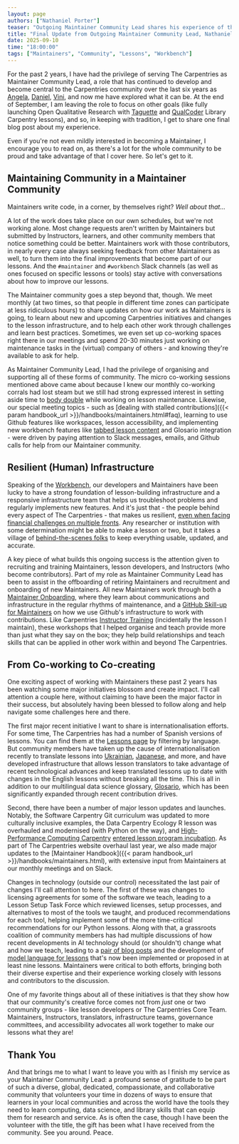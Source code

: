 ```yaml
---
layout: page
authors: ["Nathaniel Porter"]
teaser: "Outgoing Maintainer Community Lead shares his experience of the role, and achievements The Carpentries community can be proud of."
title: "Final Update from Outgoing Maintainer Community Lead, Nathaniel Porter"
date: 2025-09-10
time: "18:00:00"
tags: ["Maintainers", "Community", "Lessons", "Workbench"]
---
```


For the past 2 years, I have had the privilege of serving The Carpentries as Maintainer Community Lead, a role that has continued to develop and become central to the Carpentries community over the last six years as [Angela](
/blog/2020/07/maintainer-community-lead/), [Daniel](
/blog/2022/05/community_maintainer_update/), [Vini](/blog/2023/09/looking-for-the-next-maintainer-community-lead/), and now me have explored what it can be. At the end of September, I am leaving the role to focus on other goals (like fully launching Open Qualitative Research with [Taguette](https://librarycarpentry.github.io/lc-open-qualitative-research/) and [QualCoder](https://ndporter.github.io/open-qualitative-research-qualcoder/) Library Carpentry lessons), and so, in keeping with tradition, I get to share one final blog post about my experience. 

Even if you're not even mildly interested in becoming a Maintainer, I encourage you to read on, as there's a lot for the whole community to be proud and take advantage of that I cover here. So let's get to it.

## Maintaining Community in a Maintainer Community

Maintainers write code, in a corner, by themselves right? *Well about that...*

A lot of the work does take place on our own schedules, but we're not working alone. Most change requests aren't written by Maintainers but submitted by Instructors, learners, and other community members that notice something could be better. Maintainers work with those contributors, in nearly every case always seeking feedback from other Maintainers as well, to turn them into the final improvements that become part of our lessons. And the `#maintainer` and `#workbench` Slack channels (as well as ones focused on specific lessons or tools) stay active with conversations about how to improve our lessons.

The Maintainer community goes a step beyond that, though. We meet monthly (at two times, so that people in different time zones can participate at less ridiculous hours) to share updates on how our work as Maintainers is going, to learn about new and upcoming Carpentries initiatives and changes to the lesson infrastructure, and to help each other work through challenges and learn best practices. Sometimes, we even set up co-working spaces right there in our meetings and spend 20-30 minutes just working on maintenance tasks in the (virtual) company of others - and knowing they're available to ask for help.

As Maintainer Community Lead, I had the privilege of organising and supporting all of these forms of community. The micro co-working sessions mentioned above came about because I knew our monthly co-working corrals had lost steam but we still had strong expressed interest in setting aside time to [body double](https://www.centreofexcellence.com/body-doubling-for-adhd-and-autism/) while working on lesson maintenance. Likewise, our special meeting topics - such as [dealing with stalled contributions]({{< param handbook_url >}}/handbooks/maintainers.html#faq), learning to use Github features like workspaces, lesson accessibility, and implementing new workbench features like [tabbed lesson content](https://carpentries.github.io/sandpaper-docs/episodes.html#tabbed-content) and Glosario integration - were driven by paying attention to Slack messages, emails, and Github calls for help from our Maintainer community.

## Resilient (Human) Infrastructure

Speaking of the [Workbench](https://carpentries.github.io/workbench/), our developers and Maintainers have been lucky to have a strong foundation of lesson-building infrastructure and a responsive infrastructure team that helps us troubleshoot problems and regularly implements new features. And it's just that - the people behind every aspect of The Carpentries - that makes us resilient, [even when facing financial challenges on multiple fronts](https://carpentries.org/blog/2025/06/announcing-withdrawal-of-nsf-pose-proposal/). Any researcher or institution with some determination might be able to make a lesson or two, but it takes a village of [behind-the-scenes folks](https://carpentries.org/community/) to keep everything usable, updated, and accurate.

A key piece of what builds this ongoing success is the attention given to recruiting and training Maintainers, lesson developers, and Instructors (who become contributors). Part of my role as Maintainer Community Lead has been to assist in the offboarding of retiring Maintainers and recruitment and onboarding of new Maintainers. All new Maintainers work through both a [Maintainer Onboarding](https://carpentries.github.io/maintainer-onboarding/), where they learn about communications and infrastructure in the regular rhythms of maintenance, and a [GitHub Skill-up for Maintainers](https://carpentries.github.io/github-skill-up-maintainers/) on how we use Github's infrastructure to work with contributions. Like Carpentries [Instructor Training](https://carpentries.github.io/instructor-training/) (incidentally the lesson I maintain), these workshops that I helped organise and teach provide more than just what they say on the box; they help build relationships and teach skills that can be applied in other work within and beyond The Carpentries.

## From Co-working to Co-creating

One exciting aspect of working with Maintainers these past 2 years has been watching some major initiatives blossom and create impact. I'll call attention a couple here, without claiming to have been the major factor in their success, but absolutely having been blessed to follow along and help navigate some challenges here and there.

The first major recent initiative I want to share is internationalisation efforts. For some time, The Carpentries has had a number of Spanish versions of lessons. You can find them at the [Lessons page](/lessons/) by filtering by language. But community members have taken up the cause of internationalisation recently to translate lessons into [Ukrainian](https://ukrainian-carpentries.github.io/en/), [Japanese](https://github.com/swcarpentry-ja), and more, and have developed infrastructure that allows lesson translators to take advantage of recent technological advances and keep translated lessons up to date with changes in the English lessons without breaking all the time. This is all in addition to our multilingual data science glossary, [Glosario](https://glosario.carpentries.org/), which has been significantly expanded through recent contribution drives.

Second, there have been a number of major lesson updates and launches. Notably, the Software Carpentry Git curriculum was updated to more culturally inclusive examples, the Data Carpentry Ecology R lesson was overhauled and modernised (with Python on the way), and [High-Performance Computing Carpentry](https://www.hpc-carpentry.org/) [entered lesson program incubation](https://carpentries.org/blog/2024/07/hpc-carpentry-incubation-announcement/). As part of The Carpentries website overhaul last year, we also made major updates to the [Maintainer Handbook]({{< param handbook_url >}}/handbooks/maintainers.html), with extensive input from Maintainers at our monthly meetings and on Slack.

Changes in technology (outside our control) necessitated the last pair of changes I'll call attention to here. The first of these was changes to licensing agreements for some of the software we teach, leading to a Lesson Setup Task Force which reviewed licenses, setup processes, and alternatives to most of the tools we taught, and produced recommendations for each tool, helping implement some of the more time-critical recommendations for our Python lessons. Along with that, a grassroots coalition of community members has had multiple discussions of how recent developments in AI technology should (or shouldn't) change what and how we teach, leading to a [pair of blog posts](/blog/posts-by-tags/#blog-tag-artificial-intelligence) and the development of [model language for lessons](https://swcarpentry.github.io/python-novice-gapminder/04-built-in.html#generative-ai) that's now been implemented or proposed in at least nine lessons. Maintainers were critical to both efforts, bringing both their diverse expertise and their experience working closely with lessons and contributors to the discussion.

One of my favorite things about all of these initiatives is that they show how that our community's creative force comes not from *just* one or two community groups - like lesson developers or The Carpentries Core Team. Maintainers, Instructors, translators, infrastructure teams, governance committees, and accessibility advocates all work together to make our lessons what they are!

## Thank You

And that brings me to what I want to leave you with as I finish my service as your Maintainer Community Lead: a profound sense of gratitude to be part of such a diverse, global, dedicated, compassionate, and collaborative community that volunteers your time in dozens of ways to ensure that learners in your local communities and across the world have the tools they need to learn computing, data science, and library skills that can equip them for research and service. As is often the case, though I have been the volunteer with the title, the gift has been what I have received from the community. See you around. Peace.



